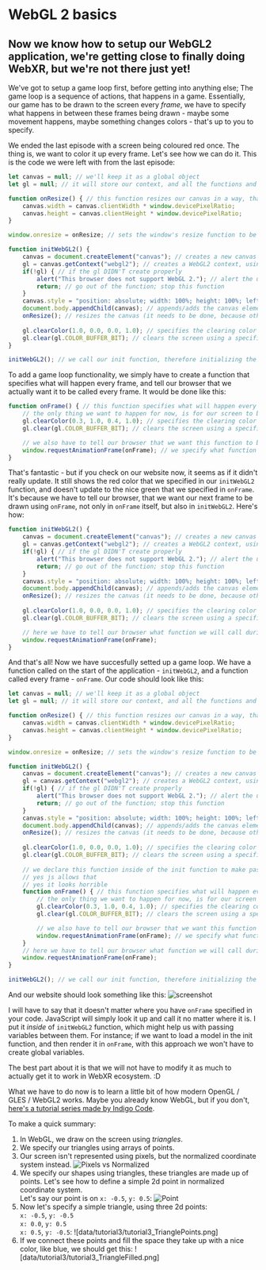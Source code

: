 # WebGL 2 basics

## Now we know how to setup our WebGL2 application, we're getting close to finally doing WebXR, but we're not there just yet!

We've got to setup a game loop first, before getting into anything else;
The game loop is a sequence of actions, that happens in a game.
Essentially, our game has to be drawn to the screen every *frame*, we have to specify what happens in between these frames being drawn - maybe some movement happens, maybe something changes colors - that's up to you to specify.

We ended the last episode with a screen being coloured red once. The thing is, we want to color it up every frame. Let's see how we can do it. This is the code we were left with from the last episode:
```js
let canvas = null; // we'll keep it as a global object
let gl = null; // it will store our context, and all the functions and constants that are needed to use it

function onResize() { // this function resizes our canvas in a way, that makes it fit the entire screen perfectly!
	canvas.width = canvas.clientWidth * window.devicePixelRatio;
	canvas.height = canvas.clientHeight * window.devicePixelRatio;
}

window.onresize = onResize; // sets the window's resize function to be the exact function we use for resizing our canvas

function initWebGL2() {
	canvas = document.createElement("canvas"); // creates a new canvas element ( <canvas></canvas> )
	gl = canvas.getContext("webgl2"); // creates a WebGL2 context, using the canvas
	if(!gl) { // if the gl DIDN'T create properly
		alert("This browser does not support WebGL 2."); // alert the user about it
		return; // go out of the function; stop this function
	}
	canvas.style = "position: absolute; width: 100%; height: 100%; left: 0; top: 0; right: 0; bottom: 0; margin: 0; z-index: -1;"; // we add a simple style to our canvas
	document.body.appendChild(canvas); // appends/adds the canvas element to the document's body
	onResize(); // resizes the canvas (it needs to be done, because otherwise it will not resize until you resize your window)
	
	gl.clearColor(1.0, 0.0, 0.0, 1.0); // specifies the clearing color to be read (using RGBA)
	gl.clear(gl.COLOR_BUFFER_BIT); // clears the screen using a specified color
}

initWebGL2(); // we call our init function, therefore initializing the application
```

To add a game loop functionality, we simply have to create a function that specifies what will happen every frame, and tell our browser that we actually want it to be called every frame. It would be done like this:
```js
function onFrame() { // this function specifies what will happen every frame
	// the only thing we want to happen for now, is for our screen to be cleared with a nice green color
	gl.clearColor(0.3, 1.0, 0.4, 1.0); // specifies the clearing color to be read (using RGBA)
	gl.clear(gl.COLOR_BUFFER_BIT); // clears the screen using a specified color

	// we also have to tell our browser that we want this function to be called again in the next frame
	window.requestAnimationFrame(onFrame); // we specify what function do we want to be called for the next frame
}
```

That's fantastic - but if you check on our website now, it seems as if it didn't really update. It still shows the red color that we specified in our `initWebGL2` function, and doesn't update to the nice green that we specified in `onFrame`. It's because we have to tell our browser, that we want our next frame to be drawn using `onFrame`, not only in `onFrame` itself, but also in `initWebGL2`. Here's how:
```js
function initWebGL2() {
	canvas = document.createElement("canvas"); // creates a new canvas element ( <canvas></canvas> )
	gl = canvas.getContext("webgl2"); // creates a WebGL2 context, using the canvas
	if(!gl) { // if the gl DIDN'T create properly
		alert("This browser does not support WebGL 2."); // alert the user about it
		return; // go out of the function; stop this function
	}
	canvas.style = "position: absolute; width: 100%; height: 100%; left: 0; top: 0; right: 0; bottom: 0; margin: 0; z-index: -1;"; // we add a simple style to our canvas
	document.body.appendChild(canvas); // appends/adds the canvas element to the document's body
	onResize(); // resizes the canvas (it needs to be done, because otherwise it will not resize until you resize your window)
	
	gl.clearColor(1.0, 0.0, 0.0, 1.0); // specifies the clearing color to be read (using RGBA)
	gl.clear(gl.COLOR_BUFFER_BIT); // clears the screen using a specified color

	// here we have to tell our browser what function we will call during the next frame
	window.requestAnimationFrame(onFrame);
}
```

And that's all! Now we have succesfully setted up a game loop. We have a function called on the start of the application - `initWebGL2`, and a function called every frame - `onFrame`. Our code should look like this:
```js
let canvas = null; // we'll keep it as a global object
let gl = null; // it will store our context, and all the functions and constants that are needed to use it

function onResize() { // this function resizes our canvas in a way, that makes it fit the entire screen perfectly!
	canvas.width = canvas.clientWidth * window.devicePixelRatio;
	canvas.height = canvas.clientHeight * window.devicePixelRatio;
}

window.onresize = onResize; // sets the window's resize function to be the exact function we use for resizing our canvas

function initWebGL2() {
	canvas = document.createElement("canvas"); // creates a new canvas element ( <canvas></canvas> )
	gl = canvas.getContext("webgl2"); // creates a WebGL2 context, using the canvas
	if(!gl) { // if the gl DIDN'T create properly
		alert("This browser does not support WebGL 2."); // alert the user about it
		return; // go out of the function; stop this function
	}
	canvas.style = "position: absolute; width: 100%; height: 100%; left: 0; top: 0; right: 0; bottom: 0; margin: 0; z-index: -1;"; // we add a simple style to our canvas
	document.body.appendChild(canvas); // appends/adds the canvas element to the document's body
	onResize(); // resizes the canvas (it needs to be done, because otherwise it will not resize until you resize your window)
	
	gl.clearColor(1.0, 0.0, 0.0, 1.0); // specifies the clearing color to be read (using RGBA)
	gl.clear(gl.COLOR_BUFFER_BIT); // clears the screen using a specified color
	
	// we declare this function inside of the init function to make passing variables between them easier
	// yes js allows that
	// yes it looks horrible
	function onFrame() { // this function specifies what will happen every frame
		// the only thing we want to happen for now, is for our screen to be cleared with a nice green color
		gl.clearColor(0.3, 1.0, 0.4, 1.0); // specifies the clearing color to be read (using RGBA)
		gl.clear(gl.COLOR_BUFFER_BIT); // clears the screen using a specified color

		// we also have to tell our browser that we want this function to be called again in the next frame
		window.requestAnimationFrame(onFrame); // we specify what function do we want to be called for the next frame
	}	
	// here we have to tell our browser what function we will call during the next frame
	window.requestAnimationFrame(onFrame);
}

initWebGL2(); // we call our init function, therefore initializing the application
```

And our website should look something like this:
![screenshot](data/tutorial3/tutorial3_screenshot1.png)

I will have to say that it doesn't matter where you have `onFrame` specified in your code. JavaScript will simply look it up and call it no matter where it is. I put it *inside* of `initWebGL2` function, which might help us with passing variables between them. For instance; if we want to load a model in the init function, and then render it in `onFrame`, with this approach we won't have to create global variables. 

The best part about it is that we will not have to modify it as much to actually get it to work in WebXR ecosystem. :D

What we have to do now is to learn a little bit of how modern OpenGL / GLES / WebGL2 works. Maybe you already know WebGL, but if you don't, [here's a tutorial series made by Indigo Code](https://www.youtube.com/watch?v=kB0ZVUrI4Aw&list=PLjcVFFANLS5zH_PeKC6I8p0Pt1hzph_rt).

To make a quick summary:
1. In WebGL, we draw on the screen using *triangles*.
2. We specify our triangles using arrays of points.
3. Our screen isn't represented using pixels, but the normalized coordinate system instead. ![Pixels vs Normalized](data/tutorial3/tutorial3_PixelVsNormalized.png)
4. We specify our shapes using triangles, these triangles are made up of points. Let's see how to define a simple 2d point in normalized coordinate system. <br/>Let's say our point is on `x: -0.5`, `y: 0.5`: ![Point](data/tutorial3/tutorial3_Point.png)
5. Now let's specify a simple triangle, using three 2d points: <br/>`x: -0.5`, `y: -0.5` <br/>`x: 0.0`, `y: 0.5` <br/>`x: 0.5`, `y: -0.5`: ![data/tutorial3/tutorial3_TrianglePoints.png]
6. If we connect these points and fill the space they take up with a nice color, like blue, we should get this: ![data/tutorial3/tutorial3_TriangleFilled.png]